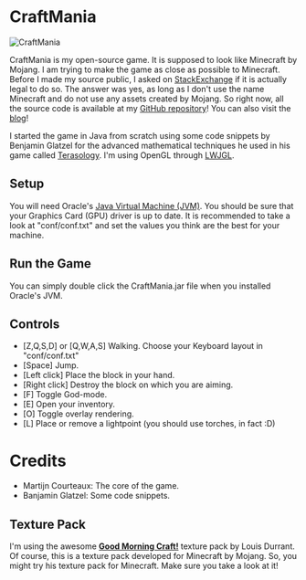 CraftMania
==========

![CraftMania](http://2dbrothers.comuf.com/wordpress/wp-content/uploads/2012/02/Schermafbeelding-2012-02-20-om-02.17.17.png "CraftMania")

CraftMania is my open-source game. It is supposed to look like Minecraft by Mojang. I am trying to make the game as close as possible to Minecraft. 
Before I made my source public, I asked on [StackExchange](http://gamedev.stackexchange.com/questions/22247/am-i-allowed-to-make-my-minecraft-clone-open-source) if it is actually legal to do so. 
The answer was yes, as long as I don't use the name Minecraft and do not use any assets created by Mojang. So right now, all the source code 
is available at my [GitHub repository](https://github.com/mcourteaux/CraftMania)! You can also visit the [blog](http://2dbrothers.comuf.com/wordpress)!

I started the game in Java from scratch using some code snippets by Benjamin Glatzel for the advanced mathematical techniques he used in his
game called [Terasology](http://blog.movingblocks.net/blockmania/). I'm using OpenGL through [LWJGL](http://lwjgl.org/).


Setup
-----

You will need Oracle's [Java Virtual Machine (JVM)](http://www.java.com/de/download/). You should be sure that your Graphics Card (GPU) driver is up to date.
It is recommended to take a look at "conf/conf.txt" and set the values you think are the best for your machine.


Run the Game
------------

You can simply double click the CraftMania.jar file when you installed Oracle's JVM.

Controls
--------

 * [Z,Q,S,D] or [Q,W,A,S]	Walking. Choose your Keyboard layout in "conf/conf.txt"
 * [Space] 					Jump.
 * [Left click]				Place the block in your hand.
 * [Right click]			Destroy the block on which you are aiming.
 * [F]						Toggle God-mode.
 * [E]						Open your inventory.
 * [O]						Toggle overlay rendering.
 * [L]						Place or remove a lightpoint (you should use torches, in fact :D)


Credits
=======

 * Martijn Courteaux: The core of the game.
 * Banjamin Glatzel: Some code snippets.

Texture Pack
------------

I'm using the awesome <strong><a href="http://www.carrotcakestudios.co.uk/gmcraft/">Good Morning Craft!</a></strong> texture pack by Louis Durrant.
Of course, this is a texture pack developed for Minecraft by Mojang. So, you might try his texture pack for Minecraft. Make sure you take a look at it!
